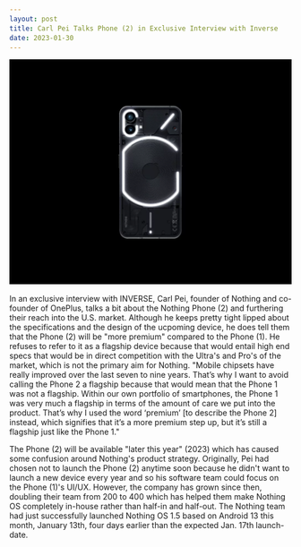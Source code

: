 ```yaml
---
layout: post
title: Carl Pei Talks Phone (2) in Exclusive Interview with Inverse
date: 2023-01-30
---
```


![Nothing Phone (1) in black](/images/nothing-phone-1.webp)

In an exclusive interview with INVERSE, Carl Pei, founder of Nothing and co-founder of OnePlus, talks a bit about the Nothing Phone (2) and furthering their reach into the U.S. market. Although he keeps pretty tight lipped about the specifications and the design of the ucpoming device, he does tell them that the Phone (2) will be "more premium" compared to the Phone (1). He refuses to refer to it as a flagship device because that would entail high end specs that would be in direct competition with the Ultra's and Pro's of the market, which is not the primary aim for Nothing. "Mobile chipsets have really improved over the last seven to nine years. That’s why I want to avoid calling the Phone 2 a flagship because that would mean that the Phone 1 was not a flagship. Within our own portfolio of smartphones, the Phone 1 was very much a flagship in terms of the amount of care we put into the product. That’s why I used the word ‘premium’ [to describe the Phone 2] instead, which signifies that it’s a more premium step up, but it’s still a flagship just like the Phone 1."

The Phone (2) will be available "later this year" (2023) which has caused some confusion around Nothing's product strategy. Originally, Pei had chosen not to launch the Phone (2) anytime soon because he didn't want to launch a new device every year and so his software team could focus on the Phone (1)'s UI/UX. However, the company has grown since then, doubling their team from 200 to 400 which has helped them make Nothing OS completely in-house rather than half-in and half-out. The Nothing team had just successfully launched Nothing OS 1.5 based on Android 13 this month, January 13th, four days earlier than the expected Jan. 17th launch-date. 
